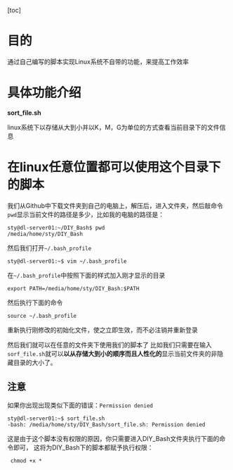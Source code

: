 
[toc]

# 目的
通过自己编写的脚本实现Linux系统不自带的功能，来提高工作效率


# 具体功能介绍
**sort_file.sh**

linux系统下以存储从大到小并以K，M，G为单位的方式查看当前目录下的文件信息

# 在linux任意位置都可以使用这个目录下的脚本

我们从Github中下载文件夹到自己的电脑上，解压后，进入文件夹，然后敲命令`pwd`显示当前文件的路径是多少，比如我的电脑的路径是：

```
sty@dl-server01:~/DIY_Bash$ pwd
/media/home/sty/DIY_Bash
```

然后我们打开`~/.bash_profile`

```
sty@dl-server01:~$ vim ~/.bash_profile
```
在`~/.bash_profile`中按照下面的样式加入刚才显示的目录

```
export PATH=/media/home/sty/DIY_Bash:$PATH
```
然后执行下面的命令

```
source ~/.bash_profile
```
重新执行刚修改的初始化文件，使之立即生效，而不必注销并重新登录

然后我们就可以在任意的文件夹下使用我们的脚本了
比如我们只需要在输入`sorf_file.sh`就可以**以从存储大到小的顺序而且人性化的**显示当前文件夹的非隐藏目录的大小了。

## 注意
如果你出现出现类似下面的错误：`Permission denied`

```
sty@dl-server01:~$ sort_file.sh
-bash: /media/home/sty/DIY_Bash/sort_file.sh: Permission denied

```
这是由于这个脚本没有权限的原因，你只需要进入DIY_Bash文件夹执行下面的命令即可，
这将为DIY_Bash下的脚本都赋予执行权限：

```
 chmod +x *
```

